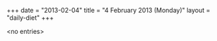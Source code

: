 +++
date = "2013-02-04"
title = "4 February 2013 (Monday)"
layout = "daily-diet"
+++


\<no entries\>

